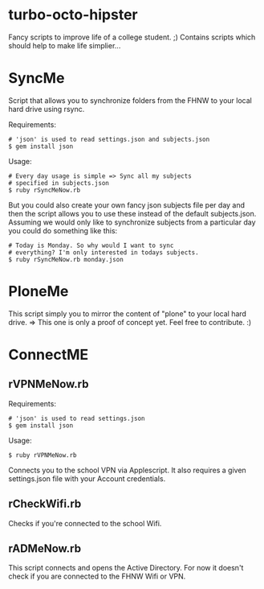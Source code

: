 turbo-octo-hipster
==================

Fancy scripts to improve life of a college student. ;)
Contains scripts which should help to make life simplier...

SyncMe
======

Script that allows you to synchronize folders from the FHNW to
your local hard drive using rsync.

Requirements:

	# 'json' is used to read settings.json and subjects.json
	$ gem install json

Usage:

	# Every day usage is simple => Sync all my subjects
	# specified in subjects.json
	$ ruby rSyncMeNow.rb

But you could also create your own fancy json subjects file per day
and then the script allows you to use these instead of the default
subjects.json. Assuming we would only like to synchronize subjects from
a particular day you could do something like this:

	# Today is Monday. So why would I want to sync
	# everything? I'm only interested in todays subjects.
	$ ruby rSyncMeNow.rb monday.json

PloneMe
=======

This script simply you to mirror the content of "plone" to your local hard drive.
=> This one is only a proof of concept yet. Feel free to contribute. :)

ConnectME
=========

rVPNMeNow.rb
------------

Requirements:

    # 'json' is used to read settings.json
    $ gem install json

Usage:

    $ ruby rVPNMeNow.rb

Connects you to the school VPN via Applescript. It also requires a given
settings.json file with your Account credentials.

rCheckWifi.rb
-------------

Checks if you're connected to the school Wifi.

rADMeNow.rb
-----------

This script connects and opens the Active Directory. For now it doesn't check
if you are connected to the FHNW Wifi or VPN.
